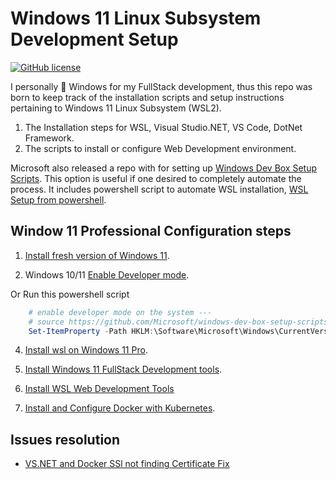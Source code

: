 # Windows 11 Linux Subsystem Development Setup

[![GitHub license](https://img.shields.io/badge/license-MIT-blue.svg?style=flat-square)](https://raw.githubusercontent.com/kdcllc/win10andwsldev/master/LICENSE)

I personally &#x1F9E1; Windows for my FullStack development, thus this repo was born to keep track of the installation scripts and setup instructions pertaining to Windows 11 Linux Subsystem (WSL2).

1. The Installation steps for WSL, Visual Studio.NET, VS Code, DotNet Framework.
2. The scripts to install or configure Web Development environment.

Microsoft also released a repo with for setting up [Windows Dev Box Setup Scripts](https://github.com/Microsoft/windows-dev-box-setup-scripts).
This option is useful if one desired to completely automate the process. It includes powershell script to automate WSL installation,
[WSL Setup from powershell](https://github.com/Microsoft/windows-dev-box-setup-scripts/blob/master/scripts/WSL.ps1).

## Window 11 Professional Configuration steps

1. [Install fresh version of Windows 11](https://www.microsoft.com/en-us/software-download/windows11).

3. Windows 10/11 [Enable Developer mode](https://docs.microsoft.com/en-us/windows/uwp/get-started/enable-your-device-for-development).

Or Run this powershell script

```ps1
    # enable developer mode on the system ---
    # source https://github.com/Microsoft/windows-dev-box-setup-scripts/blob/master/scripts/SystemConfiguration.ps1
    Set-ItemProperty -Path HKLM:\Software\Microsoft\Windows\CurrentVersion\AppModelUnlock -Name AllowDevelopmentWithoutDevLicense -Value 1
```

4. [Install wsl on Windows 11 Pro](https://docs.microsoft.com/en-us/windows/wsl/install).

5. [Install Windows 11 FullStack Development tools](./win11-dev/fullstack-dev-tools.md).

6. [Install WSL Web Development Tools](./wsl-dev-tools.md)


7. [Install and Configure Docker with Kubernetes](./win10-docker-kube.md).


## Issues resolution

- [VS.NET and Docker SSl not finding Certificate Fix](./vsnet-docker-ssl-issue.md)